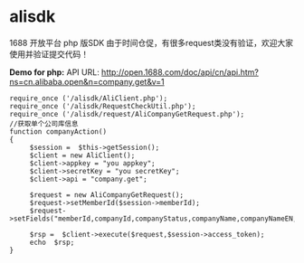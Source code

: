 alisdk
======

1688 开放平台 php 版SDK
由于时间仓促，有很多request类没有验证，欢迎大家使用并验证提交代码！

**Demo for php:**
  API URL: http://open.1688.com/doc/api/cn/api.htm?ns=cn.alibaba.open&n=company.get&v=1

    require_once ('/alisdk/AliClient.php');
    require_once ('/alisdk/RequestCheckUtil.php');
    require_once ('/alisdk/request/AliCompanyGetRequest.php');
    //获取单个公司库信息
    function companyAction()
    {
         $session =  $this->getSession();
         $client = new AliClient();
         $client->appkey = "you appkey";
         $client->secretKey = "you secretKey";
         $client->api = "company.get";
         
         $request = new AliCompanyGetRequest();
         $request->setMemberId($session->memberId);
         $request->setFields("memberId,companyId,companyStatus,companyName,companyNameEN,account,productionService,companyCategoryInfo,foundedPlace");
        
         $rsp =  $client->execute($request,$session->access_token);
         echo  $rsp;
    }
